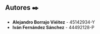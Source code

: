 ## Autores ✒️


* **Alejandro Borrajo Viéitez** - 45142934-Y
* **Iván Fernández Sánchez** - 44492128-P
